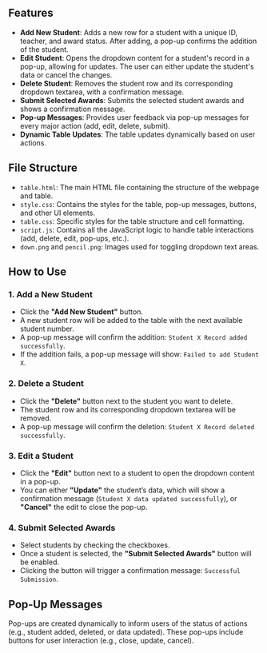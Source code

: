 ## Features

- **Add New Student**: Adds a new row for a student with a unique ID, teacher, and award status. After adding, a pop-up confirms the addition of the student.
- **Edit Student**: Opens the dropdown content for a student's record in a pop-up, allowing for updates. The user can either update the student's data or cancel the changes.
- **Delete Student**: Removes the student row and its corresponding dropdown textarea, with a confirmation message.
- **Submit Selected Awards**: Submits the selected student awards and shows a confirmation message.
- **Pop-up Messages**: Provides user feedback via pop-up messages for every major action (add, edit, delete, submit).
- **Dynamic Table Updates**: The table updates dynamically based on user actions.

## File Structure

- `table.html`: The main HTML file containing the structure of the webpage and table.
- `style.css`: Contains the styles for the table, pop-up messages, buttons, and other UI elements.
- `table.css`: Specific styles for the table structure and cell formatting.
- `script.js`: Contains all the JavaScript logic to handle table interactions (add, delete, edit, pop-ups, etc.).
- `down.png` and `pencil.png`: Images used for toggling dropdown text areas.

## How to Use

### 1. Add a New Student
- Click the **"Add New Student"** button.
- A new student row will be added to the table with the next available student number.
- A pop-up message will confirm the addition: `Student X Record added successfully`.
- If the addition fails, a pop-up message will show: `Failed to add Student X`.

### 2. Delete a Student
- Click the **"Delete"** button next to the student you want to delete.
- The student row and its corresponding dropdown textarea will be removed.
- A pop-up message will confirm the deletion: `Student X Record deleted successfully`.

### 3. Edit a Student
- Click the **"Edit"** button next to a student to open the dropdown content in a pop-up.
- You can either **"Update"** the student’s data, which will show a confirmation message (`Student X data updated successfully`), or **"Cancel"** the edit to close the pop-up.

### 4. Submit Selected Awards
- Select students by checking the checkboxes.
- Once a student is selected, the **"Submit Selected Awards"** button will be enabled.
- Clicking the button will trigger a confirmation message: `Successful Submission`.

## Pop-Up Messages

Pop-ups are created dynamically to inform users of the status of actions (e.g., student added, deleted, or data updated). These pop-ups include buttons for user interaction (e.g., close, update, cancel).
